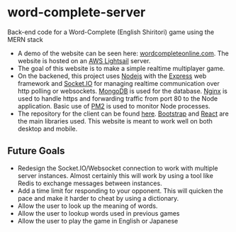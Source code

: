 # word-complete-server
Back-end code for a Word-Complete (English Shiritori) game using the MERN stack
* A demo of the website can be seen here: [wordcompleteonline.com](https://wordcompleteonline.com). The website is hosted on an [AWS Lightsail](https://aws.amazon.com/lightsail/) server.
* The goal of this website is to make a simple realtime multiplayer game.
* On the backened, this project uses [Nodejs](https://nodejs.org/en/) with the [Express](https://expressjs.com/) web framework and [Socket.IO](https://socket.io/) for managing realtime communication over http polling or websockets. [MongoDB](https://www.mongodb.com/) is used for the database. [Nginx](https://www.nginx.com/) is used to handle https and forwarding traffic from port 80 to the Node application. Basic use of [PM2](http://pm2.keymetrics.io/) is used to monitor Node processes.
* The repository for the client can be found [here](https://github.com/Genoe/word-complete-client). [Bootstrap](https://getbootstrap.com/) and [React](https://reactjs.org/) are the main libraries used. This website is meant to work well on both desktop and mobile.
## Future Goals
* Redesign the Socket.IO/Websocket connection to work with multiple server instances. Almost certainly this will work by using a tool like Redis to exchange messages between instances.
* Add a time limit for responding to your opponent. This will quicken the pace and make it harder to cheat by using a dictionary. 
* Allow the user to look up the meaning of words.
* Allow the user to lookup words used in previous games
* Allow the user to play the game in English or Japanese
